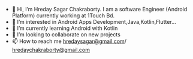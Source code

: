 - 👋 Hi, I’m Hreday Sagar Chakraborty. I am a software Engineer (Android Platform) currently working at 1Touch Bd.
- 👀 I’m interested in Android Apps Development,Java,Kotlin,Flutter...
- 🌱 I’m currently learning Android with Kotlin
- 💞️ I’m looking to collaborate on new projects
- 📫 How to reach me hredaysagar@gmail.com/ hredaychakraborty@gmail.com

<!---
HredayTheDev/HredayTheDev is a ✨ special ✨ repository because its `README.md` (this file) appears on your GitHub profile.
You can click the Preview link to take a look at your changes.
--->
